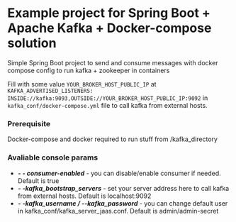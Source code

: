 # Example project for Spring Boot + Apache Kafka + Docker-compose solution

Simple Spring Boot project to send and consume messages with docker compose config to run kafka + zookeeper in containers

Fill with some value `YOUR_BROKER_HOST_PUBLIC_IP` at `KAFKA_ADVERTISED_LISTENERS: INSIDE://kafka:9093,OUTSIDE://YOUR_BROKER_HOST_PUBLIC_IP:9092` 
in ``kafka_conf/docker-compose.yml`` file to call kafka from external hosts.


### Prerequisite

Docker-compose and docker required to run stuff from /kafka_directory


### Avaliable console params 

* ***- - consumer-enabled*** - you can disable/enable consumer if needed. Default is true
* ***- -kafka_bootstrap_servers*** - set your server address here to call kafka from external hosts. Default is localhost:9092
* ***- -kafka_username / --kafka_password*** - you can change default user in kafka_conf/kafka_server_jaas.conf. Default is admin/admin-secret